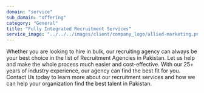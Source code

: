 ```yaml
---
domain: "service"
sub_domain: "offering"
category: "General"
title: "Fully Integrated Recruitment Services"
service_image: "../../../images/client/company_logo/allied-marketing.png"
---
```


Whether you are looking to hire in bulk, our recruiting agency can always be your best choice in the list of Recruitment Agencies in Pakistan. Let us help and make the whole process much easier and cost-effective. With our 25+ years of industry experience, our agency can find the best fit for you. Contact Us today to learn more about our recruitment services and how we can help your organization find the best talent in Pakistan.
